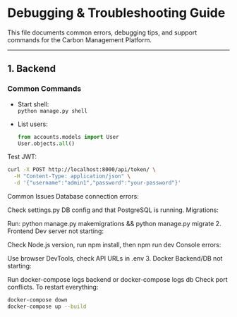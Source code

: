 # Debugging & Troubleshooting Guide

This file documents common errors, debugging tips, and support commands for the Carbon Management Platform.

---

## 1. Backend

### Common Commands

- Start shell:  
  `python manage.py shell`

- List users:  
  ```python
  from accounts.models import User
  User.objects.all()

Test JWT:
```bash
curl -X POST http://localhost:8000/api/token/ \
  -H "Content-Type: application/json" \
  -d '{"username":"admin1","password":"your-password"}'
```

Common Issues
Database connection errors:

Check settings.py DB config and that PostgreSQL is running.
Migrations:

Run: python manage.py makemigrations && python manage.py migrate
2. Frontend
Dev server not starting:

Check Node.js version, run npm install, then npm run dev
Console errors:

Use browser DevTools, check API URLs in .env
3. Docker
Backend/DB not starting:

Run docker-compose logs backend or docker-compose logs db
Check port conflicts.
To restart everything:

```bash
docker-compose down
docker-compose up --build
```